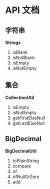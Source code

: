 # API 文档

## 字符串

**Strings**

1. isBlank
1. isNotBlank
1. isEmpty
1. isNotEmpty

## 集合

**CollectionUtil**

1. isEmpty
1. isNotEmpty
1. getFirstElseNull
1. getLastElseNull

## BigDecimal

**BigDecimalUtil**

1. toPlainString
1. compare
1. of
1. ofNullOrZero
1. add